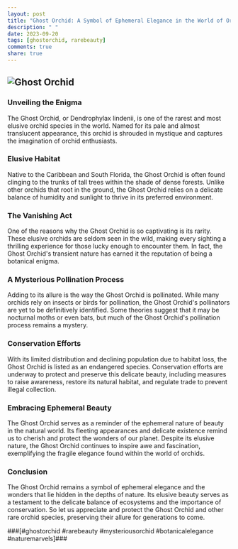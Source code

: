 ```yaml
---
layout: post
title: "Ghost Orchid: A Symbol of Ephemeral Elegance in the World of Orchids"
description: " "
date: 2023-09-20
tags: [ghostorchid, rarebeauty]
comments: true
share: true
---
```


## ![Ghost Orchid](https://source.unsplash.com/1600x900/?ghost-orchid) ##

### Unveiling the Enigma ###
The Ghost Orchid, or Dendrophylax lindenii, is one of the rarest and most elusive orchid species in the world. Named for its pale and almost translucent appearance, this orchid is shrouded in mystique and captures the imagination of orchid enthusiasts.

### Elusive Habitat ###
Native to the Caribbean and South Florida, the Ghost Orchid is often found clinging to the trunks of tall trees within the shade of dense forests. Unlike other orchids that root in the ground, the Ghost Orchid relies on a delicate balance of humidity and sunlight to thrive in its preferred environment.

### The Vanishing Act ###
One of the reasons why the Ghost Orchid is so captivating is its rarity. These elusive orchids are seldom seen in the wild, making every sighting a thrilling experience for those lucky enough to encounter them. In fact, the Ghost Orchid's transient nature has earned it the reputation of being a botanical enigma.

### A Mysterious Pollination Process ###
Adding to its allure is the way the Ghost Orchid is pollinated. While many orchids rely on insects or birds for pollination, the Ghost Orchid's pollinators are yet to be definitively identified. Some theories suggest that it may be nocturnal moths or even bats, but much of the Ghost Orchid's pollination process remains a mystery.

### Conservation Efforts ###
With its limited distribution and declining population due to habitat loss, the Ghost Orchid is listed as an endangered species. Conservation efforts are underway to protect and preserve this delicate beauty, including measures to raise awareness, restore its natural habitat, and regulate trade to prevent illegal collection.

### Embracing Ephemeral Beauty ###
The Ghost Orchid serves as a reminder of the ephemeral nature of beauty in the natural world. Its fleeting appearances and delicate existence remind us to cherish and protect the wonders of our planet. Despite its elusive nature, the Ghost Orchid continues to inspire awe and fascination, exemplifying the fragile elegance found within the world of orchids.

### Conclusion ###
The Ghost Orchid remains a symbol of ephemeral elegance and the wonders that lie hidden in the depths of nature. Its elusive beauty serves as a testament to the delicate balance of ecosystems and the importance of conservation. So let us appreciate and protect the Ghost Orchid and other rare orchid species, preserving their allure for generations to come.

###[#ghostorchid #rarebeauty #mysteriousorchid #botanicalelegance #naturemarvels]###